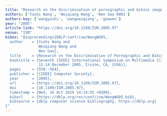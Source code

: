 ```yaml
---
title: "Research on the discrimination of pornographic and bikini images"
authors: ['Yushi Wang', 'Weiqiang Wang', 'Wen Gao 0001']
authors-key: ['wangyushi', 'wangweiqiang', 'gaowen']
year: "2005"
article-link: "https://doi.org/10.1109/ISM.2005.97"
venue: "ISM"
bibex: "@inproceedings{DBLP:conf/ism/WangWG05,
  author    = {Yushi Wang and
               Weiqiang Wang and
               Wen Gao},
  title     = {Research on the Discrimination of Pornographic and Bikini Images},
  booktitle = {Seventh {IEEE} International Symposium on Multimedia {(ISM} 2005),
               12-14 December 2005, Irvine, CA, {USA}},
  pages     = {558--564},
  publisher = {{IEEE} Computer Society},
  year      = {2005},
  url       = {https://doi.org/10.1109/ISM.2005.97},
  doi       = {10.1109/ISM.2005.97},
  timestamp = {Wed, 16 Oct 2019 14:14:55 +0200},
  biburl    = {https://dblp.org/rec/conf/ism/WangWG05.bib},
  bibsource = {dblp computer science bibliography, https://dblp.org}
}"
---
```

